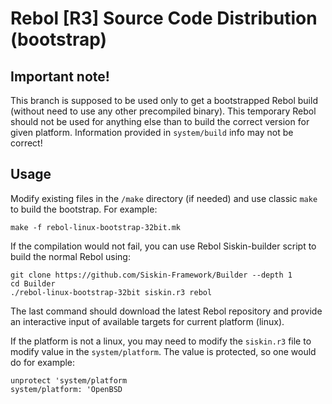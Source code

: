
# Rebol [R3] Source Code Distribution (bootstrap)

## Important note!
This branch is supposed to be used only to get a bootstrapped Rebol build (without need to use any other precompiled binary).
This temporary Rebol should not be used for anything else than to build the correct version for given platform.
Information provided in `system/build` info may not be correct!

## Usage

Modify existing files in the `/make` directory (if needed) and use classic `make` to build the bootstrap.
For example:
```
make -f rebol-linux-bootstrap-32bit.mk
```
If the compilation would not fail, you can use Rebol Siskin-builder script to build the normal Rebol using:
```
git clone https://github.com/Siskin-Framework/Builder --depth 1
cd Builder
./rebol-linux-bootstrap-32bit siskin.r3 rebol
```
The last command should download the latest Rebol repository and provide an interactive input of available targets for current platform (linux).

If the platform is not a linux, you may need to modify the `siskin.r3` file to modify value in the `system/platform`.
The value is protected, so one would do for example:
```
unprotect 'system/platform
system/platform: 'OpenBSD
```